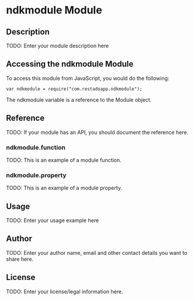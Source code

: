 # ndkmodule Module

## Description

TODO: Enter your module description here

## Accessing the ndkmodule Module

To access this module from JavaScript, you would do the following:

    var ndkmodule = require("com.restadoapp.ndkmodule");

The ndkmodule variable is a reference to the Module object.

## Reference

TODO: If your module has an API, you should document
the reference here.

### ndkmodule.function

TODO: This is an example of a module function.

### ndkmodule.property

TODO: This is an example of a module property.

## Usage

TODO: Enter your usage example here

## Author

TODO: Enter your author name, email and other contact
details you want to share here.

## License

TODO: Enter your license/legal information here.
